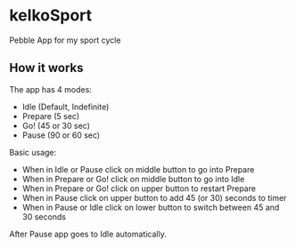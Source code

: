 kelkoSport
==========

Pebble App for my sport cycle

How it works
-----------------

The app has 4 modes:

* Idle (Default, Indefinite)
* Prepare (5 sec)
* Go! (45 or 30 sec)
* Pause (90 or 60 sec)

Basic usage:

- When in Idle or Pause click on middle button to go into Prepare
- When in Prepare or Go! click on middle button to go into Idle
- When in Prepare or Go! click on upper button to restart Prepare
- When in Pause click on upper button to add 45 (or 30) seconds to timer
- When in Pause or Idle click on lower button to switch between 45 and 30 seconds

After Pause app goes to Idle automatically.
